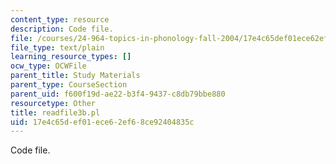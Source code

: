 ```yaml
---
content_type: resource
description: Code file.
file: /courses/24-964-topics-in-phonology-fall-2004/17e4c65def01ece62ef68ce92404835c_readfile3b.pl
file_type: text/plain
learning_resource_types: []
ocw_type: OCWFile
parent_title: Study Materials
parent_type: CourseSection
parent_uid: f600f19d-ae22-b3f4-9437-c8db79bbe880
resourcetype: Other
title: readfile3b.pl
uid: 17e4c65d-ef01-ece6-2ef6-8ce92404835c
---
```

Code file.